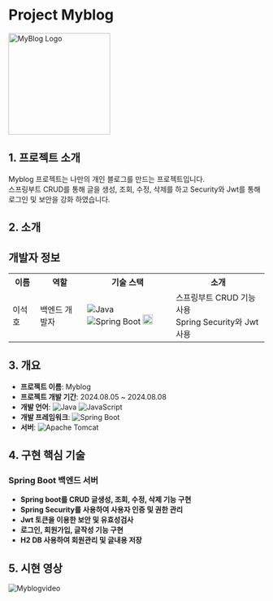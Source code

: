 # Project Myblog

<img src="https://github.com/user-attachments/assets/ca89f5c9-4adf-4bea-b0ca-651e39db93ab" alt="MyBlog Logo" width="200" height="200"> 

## 1. 프로젝트 소개

Myblog 프로젝트는 나만의 개인 블로그를 만드는 프로젝트입니다.  
스프링부트 CRUD를 통해 글을 생성, 조회, 수정, 삭제를 하고 Security와 Jwt를 통해 로그인 및 보안을 강화 하였습니다.


## 2. 소개

## 개발자 정보

<table>
  <tr>
    <th>이름</th>
    <th>역할</th>
    <th>기술 스택</th>
    <th>소개</th>
  </tr>
  <tr>
    <td>이석호</td>
    <td>백엔드 개발자</td>
    <td>
      <img src="https://img.shields.io/badge/Java-%23007396.svg?logo=java&logoColor=white" alt="Java">
      <img src="https://img.shields.io/badge/Spring%20Boot-%236DB33F.svg?logo=spring-boot&logoColor=white" alt="Spring Boot">
        <img src="https://img.shields.io/badge/Spring%20Security-6DB33F?logo=Spring%20Security&logoColor=white" alt="Spring Security" height="20">
    </td>
    <td>
      스프링부트 CRUD 기능 사용<br>
      Spring Security와 Jwt사용<br>
    </td>
  </tr>
</table>

## 3. 개요

- **프로젝트 이름**: Myblog
- **프로젝트 개발 기간**: 2024.08.05 ~ 2024.08.08
- **개발 언어**: 
  ![Java](https://img.shields.io/badge/Java-007396?logo=java&logoColor=white)
  ![JavaScript](https://img.shields.io/badge/JavaScript-F7DF1E?logo=javascript&logoColor=black)
- **개발 프레임워크**: 
  ![Spring Boot](https://img.shields.io/badge/Spring%20Boot-6DB33F?logo=spring-boot&logoColor=white)
- **서버**: 
  ![Apache Tomcat](https://img.shields.io/badge/Apache%20Tomcat-F8DC75?logo=apache-tomcat&logoColor=black)

## 4. 구현 핵심 기술

### Spring Boot 백엔드 서버
- **Spring boot를 CRUD 글생성, 조회, 수정, 삭제 기능 구현**
- **Spring Security를 사용하여 사용자 인증 및 권한 관리**
- **Jwt 토큰을 이용한 보안 및 유효성검사**
- **로그인, 회원가입, 글작성 기능 구현**
- **H2 DB 사용하여 회원관리 및 글내용 저장**

## 5. 시현 영상

![Myblogvideo](https://github.com/user-attachments/assets/add7b947-f207-437b-af3d-f79ea63ff14a)

